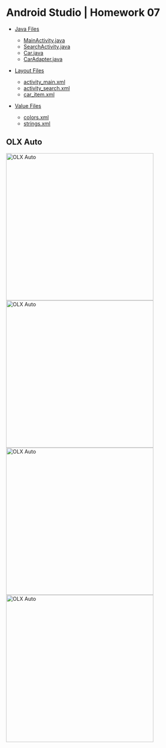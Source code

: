 # Android Studio | Homework 07

* [Java Files](./app/src/main/java/com/slavikart/hw_07/)
    - [MainActivity.java](./app/src/main/java/com/slavikart/hw_07/MainActivity.java)
    - [SearchActivity.java](./app/src/main/java/com/slavikart/hw_07/SearchActivity.java)
    - [Car.java](./app/src/main/java/com/slavikart/hw_07/Car.java)
    - [CarAdapter.java](./app/src/main/java/com/slavikart/hw_07/CarAdapter.java)

* [Layout Files](./app/src/main/res/layout/)
    - [activity_main.xml](./app/src/main/res/layout/activity_main.xml)
    - [activity_search.xml](./app/src/main/res/layout/activity_search.xml)
    - [car_item.xml](./app/src/main/res/layout/car_item.xml)

* [Value Files](./app/src/main/res/values/)
    - [colors.xml](./app/src/main/res/values/colors.xml)
    - [strings.xml](./app/src/main/res/values/strings.xml)

## OLX Auto
<img src="./screenshots/0.png" alt="OLX Auto" width="400"/>
<img src="./screenshots/1.png" alt="OLX Auto" width="400"/>
<img src="./screenshots/2.png" alt="OLX Auto" width="400"/>
<img src="./screenshots/3.png" alt="OLX Auto" width="400"/>
